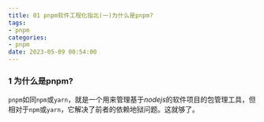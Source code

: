 ```yaml
---
title: 01 pnpm软件工程化指北(一)为什么是pnpm?
tags:
- pnpm
categories:
- pnpm
date: 2023-05-09 00:54:00
---
```


### 1 为什么是pnpm?

`pnpm`如同`npm`或`yarn`，就是一个用来管理基于*nodejs*的软件项目的包管理工具，但相对于`npm`或`yarn`，它解决了前者的依赖地狱问题。这就够了。

